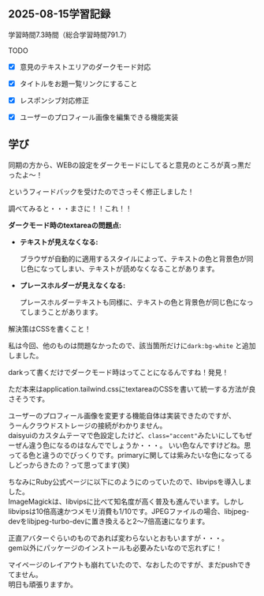 ## 2025-08-15学習記録
学習時間7.3時間（総合学習時間791.7）

TODO
- [x]  意見のテキストエリアのダークモード対応
- [x]  タイトルをお題一覧リンクにすること
- [x]  レスポンシブ対応修正
- [x]  ユーザーのプロフィール画像を編集できる機能実装


## 学び
同期の方から、WEBの設定をダークモードにしてると意見のところが真っ黒だったよ～！

というフィードバックを受けたのでさっそく修正しました！

調べてみると・・・まさに！！これ！！

**ダークモード時のtextareaの問題点:**

- **テキストが見えなくなる:**
    
    ブラウザが自動的に適用するスタイルによって、テキストの色と背景色が同じ色になってしまい、テキストが読めなくなることがあります。
    
- **プレースホルダーが見えなくなる:**
    
    プレースホルダーテキストも同様に、テキストの色と背景色が同じ色になってしまうことがあります。
    

解決策はCSSを書くこと！

私は今回、他のものは問題なかったので、該当箇所だけに`dark:bg-white` と追加しました。

darkって書くだけでダークモード時はってことになるんですね！発見！

ただ本来はapplication.tailwind.cssにtextareaのCSSを書いて統一する方法が良さそうです。

ユーザーのプロフィール画像を変更する機能自体は実装できたのですが、  
うーんクラウドストレージの接続がわかりません。  
daisyuiのカスタムテーマで色設定したけど、`class="accent"`みたいにしてもぜーぜん違う色になるのはなんででしょうか・・・。
いい色なんですけどね。思ってる色と違うのでびっくりです。primaryに関しては紫みたいな色になってるしどっからきたの？って思ってます(笑)

ちなみにRuby公式ページに以下にのようにのっていたので、libvipsを導入しました。  
ImageMagickは、libvipsに比べて知名度が高く普及も進んでいます。しかしlibvipsは10倍高速かつメモリ消費も1/10です。JPEGファイルの場合、libjpeg-devをlibjpeg-turbo-devに置き換えると2〜7倍高速になります。

正直アバターぐらいのものであれば変わらないとおもいますが・・・。  
gem以外にパッケージのインストールも必要みたいなので忘れずに！  

マイページのレイアウトも崩れていたので、なおしたのですが、まだpushできてません。  
明日も頑張りますか。